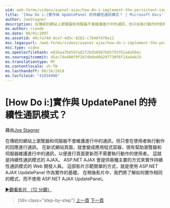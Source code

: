 ```yaml
---
uid: web-forms/videos/aspnet-ajax/how-do-i-implement-the-persistent-communications-pattern-with-the-updatepanel
title: '[How Do i:]實作與 UpdatePanel 的持續性通訊模式？ | Microsoft Docs'
author: JoeStagner
description: 在傳統的網站上瀏覽器和伺服器不會維護進行中的通訊，但只在執行動作的使用者回應通訊...
ms.author: riande
ms.date: 08/01/2007
ms.assetid: 49c7a74d-dce7-4d5c-8282-c7846f478e11
msc.legacyurl: /web-forms/videos/aspnet-ajax/how-do-i-implement-the-persistent-communications-pattern-with-the-updatepanel
msc.type: video
ms.openlocfilehash: e826aa7b6597a8272b5b6987b85755f62a4a59ac
ms.sourcegitcommit: 45ac74e400f9f2b7dbded66297730f6f14a4eb25
ms.translationtype: MT
ms.contentlocale: zh-TW
ms.lasthandoff: 08/16/2018
ms.locfileid: "41834996"
---
```

<a name="how-do-i-implement-the-persistent-communications-pattern-with-the-updatepanel"></a>[How Do i:]實作與 UpdatePanel 的持續性通訊模式？
====================
藉由[Joe Stagner](https://github.com/JoeStagner)

在傳統的網站上瀏覽器和伺服器不會維護進行中的通訊，但只會在使用者執行動作的回應進行通訊。 在新式網站頁面，就會變成應用程式容器，很有幫助瀏覽器和伺服器維護進行中的通訊，以便進行頁面更新而不需要執行動作的使用者。 這就是持續性通訊模式的 AJAX。 ASP.NET AJAX 會提供兩種主要的方式來實作持續性通訊模式的 Web 開發人員。 這部影片示範簡單的方式，就是使用 ASP.NET AJAX UpdatePanel 作為實作的基礎。 在稍後影片中，我們將了解如何實作相同的模式，而不使用 ASP.NET AJAX UpdatePanel。

[&#9654;觀看影片 （12 分鐘）](https://channel9.msdn.com/Blogs/ASP-NET-Site-Videos/how-do-i-implement-the-persistent-communications-pattern-with-the-updatepanel)

> [!div class="step-by-step"]
> [上一頁](how-do-i-use-the-conditional-updatemode-of-the-updatepanel.md)
> [下一頁](how-do-i-localize-an-aspnet-ajax-application.md)
